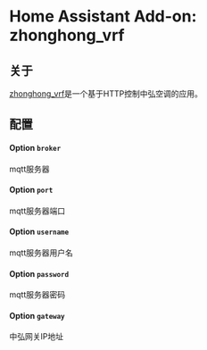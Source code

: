 # Home Assistant Add-on: zhonghong_vrf

## 关于

[zhonghong_vrf](https://github.com/xswxm/hassio-addons/blob/main/zhonghong_vrf/README.md)是一个基于HTTP控制中弘空调的应用。


## 配置

#### Option `broker`

mqtt服务器

#### Option `port`

mqtt服务器端口

#### Option `username`

mqtt服务器用户名

#### Option `password`

mqtt服务器密码

#### Option `gateway`

中弘网关IP地址